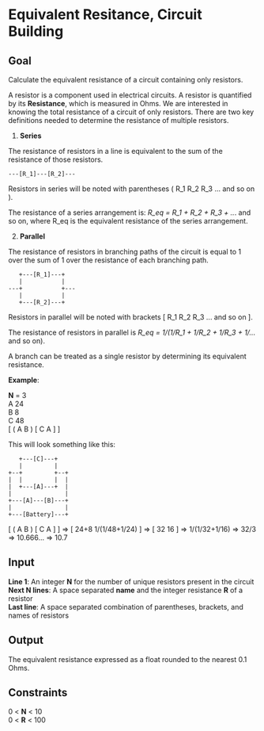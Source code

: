 # Equivalent Resitance, Circuit Building

## Goal

Calculate the equivalent resistance of a circuit containing only resistors.

A resistor is a component used in electrical circuits. A resistor is quantified by its **Resistance**, which is measured in Ohms. We are interested in knowing the total resistance of a circuit of only resistors. There are two key definitions needed to determine the resistance of multiple resistors.

1. **Series**

The resistance of resistors in a line is equivalent to the sum of the resistance of those resistors.

    ---[R_1]---[R_2]---

Resistors in series will be noted with parentheses ( R_1 R_2 R_3 ... and so on ).

The resistance of a series arrangement is: _R_eq = R_1 + R_2 + R_3 + .._. and so on, where R_eq is the equivalent resistance of the series arrangement.

2. **Parallel**

The resistance of resistors in branching paths of the circuit is equal to 1 over the sum of 1 over the resistance of each branching path.

       +---[R_1]---+
       |           |
    ---+           +---
       |           |
       +---[R_2]---+

Resistors in parallel will be noted with brackets [ R_1 R_2 R_3 ... and so on ].

The resistance of resistors in parallel is _R_eq = 1/(1/R_1 + 1/R_2 + 1/R_3 + 1/..._ and so on).

A branch can be treated as a single resistor by determining its equivalent resistance.

**Example**:

**N** = 3 \
A 24 \
B 8 \
C 48 \
[ ( A B ) [ C A ] ]

This will look something like this:

       +---[C]---+
       |         |
    +--+         +--+
    |  |         |  |
    |  +---[A]---+  |
    |               |
    +---[A]---[B]---+
    |               |
    +---[Battery]---+

[ ( A B ) [ C A ] ] => [ 24+8 1/(1/48+1/24) ] => [ 32 16 ] => 1/(1/32+1/16) => 32/3 => 10.666... => 10.7

## Input

**Line 1**: An integer **N** for the number of unique resistors present in the circuit \
**Next N lines**: A space separated **name** and the integer resistance **R** of a resistor \
**Last line**: A space separated combination of parentheses, brackets, and names of resistors

## Output

The equivalent resistance expressed as a float rounded to the nearest 0.1 Ohms.

## Constraints

0 < **N** < 10 \
0 < **R** < 100
